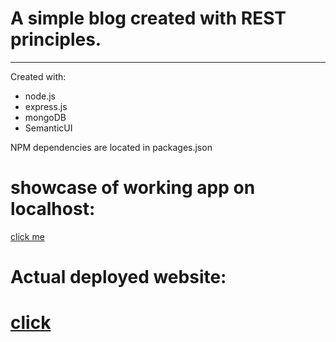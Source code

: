 # A simple blog created with REST principles. 
---
Created with:
* node.js
* express.js
* mongoDB
* SemanticUI

NPM dependencies are located in packages.json


# showcase of working app on localhost:
[click me](https://gfycat.com/SpectacularGeneralAuk)
# Actual deployed website:
# [click](https://blogapp-rigzkkdllt.now.sh/blogs)
